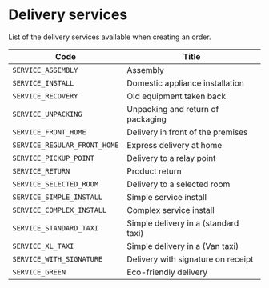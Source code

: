 # Delivery services

List of the delivery services available when creating an order.

| Code                         | Title                                |
| ---------------------------- | ------------------------------------ |
| `SERVICE_ASSEMBLY`           | Assembly                             |
| `SERVICE_INSTALL`            | Domestic appliance installation      |
| `SERVICE_RECOVERY`           | Old equipment taken back             |
| `SERVICE_UNPACKING`          | Unpacking and return of packaging    |
| `SERVICE_FRONT_HOME`         | Delivery in front of the premises    |
| `SERVICE_REGULAR_FRONT_HOME` | Express delivery at home             |
| `SERVICE_PICKUP_POINT`       | Delivery to a relay point            |
| `SERVICE_RETURN`             | Product return                       |
| `SERVICE_SELECTED_ROOM`      | Delivery to a selected room          |
| `SERVICE_SIMPLE_INSTALL`     | Simple service install               |
| `SERVICE_COMPLEX_INSTALL`    | Complex service install              |
| `SERVICE_STANDARD_TAXI`      | Simple delivery in a (standard taxi) |
| `SERVICE_XL_TAXI`            | Simple delivery in a (Van taxi)      |
| `SERVICE_WITH_SIGNATURE`     | Delivery with signature on receipt   |
| `SERVICE_GREEN`              | Eco-friendly delivery                |
